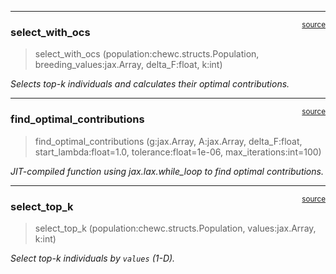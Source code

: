 

<!-- WARNING: THIS FILE WAS AUTOGENERATED! DO NOT EDIT! -->

------------------------------------------------------------------------

<a href="https://github.com/cjGO/chewc/blob/main/chewc/select.py#L72"
target="_blank" style="float:right; font-size:smaller">source</a>

### select_with_ocs

>  select_with_ocs (population:chewc.structs.Population,
>                       breeding_values:jax.Array, delta_F:float, k:int)

*Selects top-k individuals and calculates their optimal contributions.*

------------------------------------------------------------------------

<a href="https://github.com/cjGO/chewc/blob/main/chewc/select.py#L41"
target="_blank" style="float:right; font-size:smaller">source</a>

### find_optimal_contributions

>  find_optimal_contributions (g:jax.Array, A:jax.Array, delta_F:float,
>                                  start_lambda:float=1.0,
>                                  tolerance:float=1e-06,
>                                  max_iterations:int=100)

*JIT-compiled function using jax.lax.while_loop to find optimal
contributions.*

------------------------------------------------------------------------

<a href="https://github.com/cjGO/chewc/blob/main/chewc/select.py#L17"
target="_blank" style="float:right; font-size:smaller">source</a>

### select_top_k

>  select_top_k (population:chewc.structs.Population, values:jax.Array,
>                    k:int)

*Select top-k individuals by `values` (1-D).*
